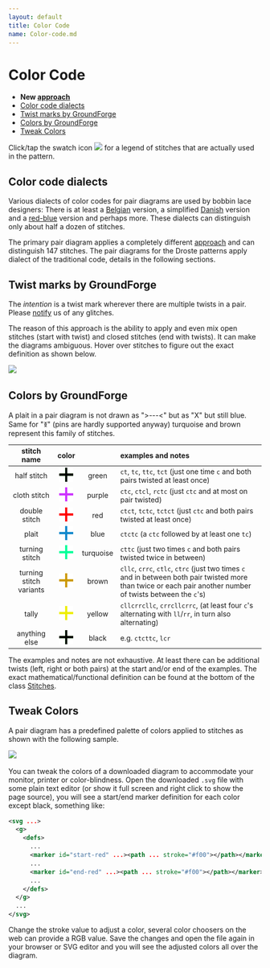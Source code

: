 ```yaml
---
layout: default
title: Color Code
name: Color-code.md
---
```


Color Code
==========

- **New [approach](/GroundForge/images/stitches-legens.svg)**
- [Color code dialects](#color-code-dialects)
- [Twist marks by GroundForge](#twist-marks-by-groundforge)
- [Colors by GroundForge](#colors-by-groundforge)
- [Tweak Colors](#tweak-colors)

Click/tap the swatch icon ![](/GroundForge/images/swatches.png) for
a legend of stitches that are actually used in the pattern.

Color code dialects
-------------------

Various dialects of color codes for pair diagrams are used by bobbin lace designers:
There is at least a [Belgian] version, a simplified [Danish] version and a [red-blue] version and perhaps more.
These dialects can distinguish only about half a dozen of stitches.

The primary pair diagram applies a completely different [approach](/GroundForge/images/stitches-legens.svg)
and can distinguish 147 stitches.
The pair diagrams for the Droste patterns apply dialect of the traditional code,
details in the following sections.

[Belgian]: https://www.mail-archive.com/lace@arachne.com/msg51345.html
[Danish]: https://www.mail-archive.com/lace@arachne.com/msg51355.html
[red-blue]: https://susanroberts.info/wp-content/uploads/2019/08/Working-diagrams-part-2.pdf


Twist marks by GroundForge
--------------------------

The _intention_ is a twist mark wherever there are multiple twists in a pair.
Please [notify] us of any glitches.

The reason of this approach is the ability to apply and even mix 
open stitches (start with twist) and closed stitches (end with twists).
It can make the diagrams ambiguous.
Hover over stitches to figure out the exact definition as shown below.

![](images/dialect.png)

[notify]: https://groundforge.wordpress.com/

Colors by GroundForge
---------------------

A plait in a pair diagram is not drawn as ">---<" but as "X" but still blue.
Same for "&#41289;" (pins are hardly supported anyway)
turquoise and brown represent this family of stitches.

stitch name             | color                                |           | examples and notes
:----------------------:|:------------------------------------:|:---------:|:-------------------------------------------
half stitch             | ![](images/color-code/green.png)     | green     | `ct`, `tc`, `ttc`, `tct` (just one time `c` and both pairs twisted at least once)
cloth stitch            | ![](images/color-code/purple.png)    | purple    | `ctc`, `ctcl`, `rctc` (just `ctc` and at most on pair twisted)
double stitch           | ![](images/color-code/red.png)       | red       | `ctct`, `tctc`, `tctct` (just `ctc` and both pairs twisted at least once)
plait                   | ![](images/color-code/blue.png)      | blue      | `ctctc` (a `ctc` followed by at least one `tc`)
turning stitch          | ![](images/color-code/turquoise.png) | turquoise | `cttc` (just two times `c` and both pairs twisted twice in between)
turning stitch variants | ![](images/color-code/brown.png)     | brown     | `cllc`, `crrc`, `ctlc`, `ctrc` (just two times `c` and in between both pair twisted more than twice or each pair another number of twists between the `c`'s)
tally                   | ![](images/color-code/yellow.png)    | yellow    | `cllcrrcllc`, `crrcllcrrc`, (at least four `c`'s alternating with `ll`/`rr`, in turn also alternating)
anything else           | ![](images/color-code/black.png)     | black     | e.g. `ctcttc`, `lcr`

The examples and notes are not exhaustive.
At least there can be additional twists (left, right or both pairs)
at the start and/or end of the examples.
The exact mathematical/functional definition can be found at the bottom of the class
[Stitches](https://github.com/d-bl/GroundForge/blob/master/src/main/scala/dibl/Stitches.scala).


Tweak Colors
------------

A pair diagram has a predefined palette of colors applied to stitches as shown with the following sample.

![](images/color-sample.jpg)

You can tweak the colors of a downloaded diagram to accommodate your monitor, printer or color-blindness. 
Open the downloaded `.svg` file with some plain text editor (or show it full screen and right click to show the page source), you will see a start/end marker definition for each color except black, something like:
```xml
<svg ...>
  <g>
    <defs>
      ...
      <marker id="start-red" ...><path ... stroke="#f00"></path></marker>
      ...
      <marker id="end-red" ...><path ... stroke="#f00"></path></marker>
      ...
    </defs>
  </g>
  ...
</svg>
```

Change the stroke value to adjust a color, several color choosers on the web can provide a RGB value. Save the changes and open the file again in your browser or SVG editor and you will see the adjusted colors all over the diagram.
